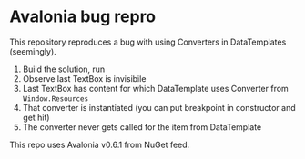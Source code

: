 # Avalonia bug repro

This repository reproduces a bug with using Converters in DataTemplates (seemingly).

1. Build the solution, run
2. Observe last TextBox is invisibile
3. Last TextBox has content for which DataTemplate uses Converter from `Window.Resources`
4. That converter is instantiated (you can put breakpoint in constructor and get hit)
5. The converter never gets called for the item from DataTemplate

This repo uses Avalonia v0.6.1 from NuGet feed.